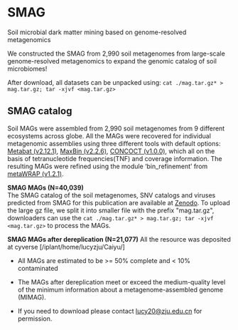 # SMAG
Soil microbial dark matter mining based on genome-resolved metagenomics 

We constructed the SMAG from 2,990 soil metagenomes from large-scale genome-resolved metagenomics to expand the genomic catalog of soil microbiomes!

After download, all datasets can be unpacked using: `cat ./mag.tar.gz* > mag.tar.gz; tar -xjvf <mag.tar.gz>`

## SMAG catalog

Soil MAGs were assembled from 2,990 soil metagenomes from 9 different ecosystems across globe. All the MAGs were recovered for individual metagenomic assemblies using three different tools with default options: [Metabat (v2.12.1)](https://github.com/bioboxes/metaBAT), [MaxBin (v2.2.6)](https://github.com/movingpictures83/MaxBin), [CONCOCT (v1.0.0)](https://github.com/ConcoctLang/concoct), which all on the basis of tetranucleotide frequencies(TNF) and coverage information. The resulting MAGs were refined using the module ‘bin_refinement’ from [metaWRAP (v1.2.1)](https://github.com/bxlab/metaWRAP).

<b>SMAG MAGs (N=40,039)</b>   
The SMAG catalog of the soil metagenomes, SNV catalogs and viruses predicted from SMAG for this publication are available at [Zenodo](https://doi.org/10.5281/zenodo.7941562). To upload the large gz file, we split it into smaller file with the prefix "mag.tar.gz",
downloaders can use the `cat ./mag.tar.gz* > mag.tar.gz; tar -xjvf <mag.tar.gz>` to process the MAGs.

<b>SMAG MAGs after dereplication (N=21,077)</b>
All the resource was deposited at cyverse [/iplant/home/lucyzju/Caiyu/]

* All MAGs are estimated to be >= 50% complete and < 10% contaminated
* The MAGs after dereplication meet or exceed the medium-quality level of the minimum information about a metagenome-assembled genome (MIMAG).

* If you need to download please contact lucy20@zju.edu.cn for permission.
